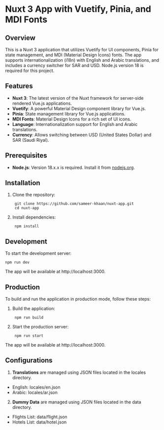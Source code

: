 # Nuxt 3 App with Vuetify, Pinia, and MDI Fonts

## Overview

This is a Nuxt 3 application that utilizes Vuetify for UI components, Pinia for state management, and MDI (Material Design Icons) fonts. The app supports internationalization (i18n) with English and Arabic translations, and includes a currency switcher for SAR and USD. Node.js version 18 is required for this project.

## Features

- **Nuxt 3**: The latest version of the Nuxt framework for server-side rendered Vue.js applications.
- **Vuetify**: A powerful Material Design component library for Vue.js.
- **Pinia**: State management library for Vue.js applications.
- **MDI Fonts**: Material Design Icons for a rich set of UI icons.
- **Language**: Internationalization support for English and Arabic translations.
- **Currency**: Allows switching between USD (United States Dollar) and SAR (Saudi Riyal).

## Prerequisites

- **Node.js**: Version 18.x.x is required. Install it from [nodejs.org](https://nodejs.org/).

## Installation

1. Clone the repository:

        git clone https://github.com/sameer-khaan/nuxt-app.git
        cd nuxt-app

2. Install dependencies:
        
        npm install

## Development

To start the development server:

    npm run dev

The app will be available at http://localhost:3000.


## Production

To build and run the application in production mode, follow these steps:

1. Build the application:

        npm run build

2. Start the production server:
    
        npm run start

The app will be available at http://localhost:3000.

## Configurations

1. **Translations** are managed using JSON files located in the locales directory.

* English: locales/en.json
* Arabic: locales/ar.json


2. **Dummy Data** are managed using JSON files located in the data directory.

* Flights List: data/flight.json
* Hotels List: data/hotel.json
